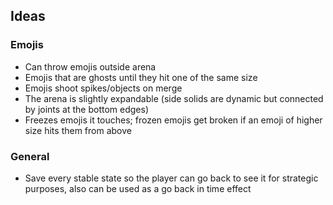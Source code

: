 ## Ideas

### Emojis

* Can throw emojis outside arena
* Emojis that are ghosts until they hit one of the same size
* Emojis shoot spikes/objects on merge
* The arena is slightly expandable (side solids are dynamic but connected by joints at the bottom edges)
* Freezes emojis it touches; frozen emojis get broken if an emoji of higher size hits them from above

### General

* Save every stable state so the player can go back to see it for strategic purposes, also can be used as a go back in time effect
